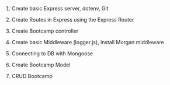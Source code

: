 1. Create basic Express server, dotenv, Git
2. Create Routes in Express using the Express Router
3. Create Bootcamp controller
4. Create basic Middleware (logger.js), install Morgan middleware

5. Connecting to DB with Mongoose
6. Create Bootcamp Model
7. CRUD Bootcamp
